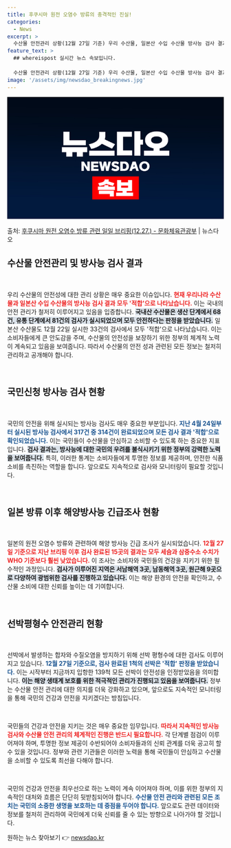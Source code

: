 ```yaml
---
title: 후쿠시마 원전 오염수 방류의 충격적인 진실!
categories:
  - News
excerpt: >
  수산물 안전관리 상황(12월 27일 기준) 우리 수산물, 일본산 수입 수산물 방사능 검사 결과 모두 적합입니…
feature_text: >
  ## whereispost 실시간 뉴스 속보입니다.

  수산물 안전관리 상황(12월 27일 기준) 우리 수산물, 일본산 수입 수산물 방사능 검사 결과 모두 적합입니…
image: '/assets/img/newsdao_breakingnews.jpg'
---
```


![뉴스다오 속보](/assets/img/newsdao_breakingnews.jpg)

<p>출처: <a href="https://newsdao.kr/2882" rel="dofollow">후쿠시마 원전 오염수 방류 관련 일일 브리핑(12.27.) - 문화체육관광부</a> | 뉴스다오</p>

<h2 data-ke-size="size26">수산물 안전관리 및 방사능 검사 결과</h2>

<p data-ke-size="size16">&nbsp;</p>

우리 수산물의 안전성에 대한 관리 상황은 매우 중요한 이슈입니다. <b><span style="color: #ee2323;">현재 우리나라 수산물과 일본산 수입 수산물의 방사능 검사 결과 모두 '적합'으로 나타났습니다.</span></b> 이는 국내의 안전 관리가 철저히 이루어지고 있음을 입증합니다. <b><span style="background-color: #21538527;">국내산 수산물은 생산 단계에서 68건, 유통 단계에서 81건의 검사가 실시되었으며 모두 안전하다는 판정을 받았습니다.</span></b> 일본산 수산물도 12월 22일 실시한 33건의 검사에서 모두 '적합'으로 나타났습니다. 이는 소비자들에게 큰 안도감을 주며, 수산물의 안전성을 보장하기 위한 정부의 체계적 노력이 계속되고 있음을 보여줍니다. 따라서 수산물의 안전 성과 관련된 모든 정보는 철저히 관리하고 공개해야 합니다.

<p data-ke-size="size16">&nbsp;</p>

<h2 data-ke-size="size26">국민신청 방사능 검사 현황</h2>

<p data-ke-size="size16">&nbsp;</p>

국민의 안전을 위해 실시되는 방사능 검사도 매우 중요한 부분입니다. <b><span style="color: #1a5490;">지난 4월 24일부터 실시된 방사능 검사에서 317건 중 314건이 완료되었으며 모든 검사 결과 '적합'으로 확인되었습니다.</span></b> 이는 국민들이 수산물을 안심하고 소비할 수 있도록 하는 중요한 지표입니다. <b><span style="background-color: #21538527;">검사 결과는, 방사능에 대한 국민의 우려를 불식시키기 위한 정부의 강력한 노력을 보여줍니다.</span></b> 특히, 이러한 통계는 소비자들에게 투명한 정보를 제공하며, 안전한 식품 소비를 촉진하는 역할을 합니다. 앞으로도 지속적으로 검사와 모니터링이 필요할 것입니다.

<p data-ke-size="size16">&nbsp;</p>

<h2 data-ke-size="size26">일본 방류 이후 해양방사능 긴급조사 현황</h2>

<p data-ke-size="size16">&nbsp;</p>

일본의 원전 오염수 방류와 관련하여 해양 방사능 긴급 조사가 실시되었습니다. <b><span style="color: #ee2323;">12월 27일 기준으로 지난 브리핑 이후 검사 완료된 15곳의 결과는 모두 세슘과 삼중수소 수치가 WHO 기준보다 훨씬 낮았습니다.</span></b> 이 조사는 소비자와 국민들의 건강을 지키기 위한 필수적인 과정입니다. <b><span style="background-color: #21538527;">검사가 이루어진 지역은 서남해역 3곳, 남동해역 3곳, 원근해 9곳으로 다양하여 광범위한 검사를 진행하고 있습니다.</span></b> 이는 해양 환경의 안전을 확인하고, 수산물 소비에 대한 신뢰를 높이는 데 기여합니다.

<p data-ke-size="size16">&nbsp;</p>

<h2 data-ke-size="size26">선박평형수 안전관리 현황</h2>

<p data-ke-size="size16">&nbsp;</p>

선박에서 발생하는 합자와 수질오염을 방지하기 위해 선박 평형수에 대한 검사도 이루어지고 있습니다. <b><span style="color: #1a5490;">12월 27일 기준으로, 검사 완료된 1척의 선박은 '적합' 판정을 받았습니다.</span></b> 이는 시작부터 지금까지 입항한 139척 모든 선박이 안전성을 인정받았음을 의미합니다. <b><span style="background-color: #21538527;">이는 해양 생태계 보호를 위한 적극적인 관리가 진행되고 있음을 보여줍니다.</span></b> 정부는 수산물 안전 관리에 대한 의지를 더욱 강화하고 있으며, 앞으로도 지속적인 모니터링을 통해 국민의 건강과 안전을 지키겠다는 방침입니다.

<p data-ke-size="size16">&nbsp;</p>

국민들의 건강과 안전을 지키는 것은 매우 중요한 임무입니다. <b><span style="color: #ee2323;">따라서 지속적인 방사능 검사와 수산물 안전 관리의 체계적인 진행은 반드시 필요합니다.</span></b> 각 단계별 점검이 이루어져야 하며, 투명한 정보 제공이 수반되어야 소비자들과의 신뢰 관계를 더욱 공고히 할 수 있을 것입니다. 정부와 관련 기관들은 이러한 노력을 통해 국민들이 안심하고 수산물을 소비할 수 있도록 최선을 다해야 합니다.<p data-ke-size="size16">&nbsp;</p>

국민의 건강과 안전을 최우선으로 하는 노력이 계속 이어져야 하며, 이를 위한 정부의 지속적인 대처와 흐름은 단단히 뒷받침되어야 합니다. <b><span style="color: #1a5490;">수산물 안전 관리와 관련된 모든 조치는 국민의 소중한 생명을 보호하는 데 중점을 두어야 합니다.</span></b> 앞으로도 관련 데이터와 정보를 철저히 관리하여 국민에게 더욱 신뢰를 줄 수 있는 방향으로 나아가야 할 것입니다. 

원하는 뉴스 찾아보기 👉 <a href="https://newsdao.kr" rel="dofollow">newsdao.kr</a>


